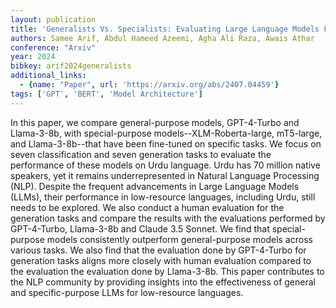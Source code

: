 ```yaml
---
layout: publication
title: 'Generalists Vs. Specialists: Evaluating Large Language Models For Urdu'
authors: Samee Arif, Abdul Hameed Azeemi, Agha Ali Raza, Awais Athar
conference: "Arxiv"
year: 2024
bibkey: arif2024generalists
additional_links:
  - {name: "Paper", url: 'https://arxiv.org/abs/2407.04459'}
tags: ['GPT', 'BERT', 'Model Architecture']
---
```

In this paper, we compare general-purpose models, GPT-4-Turbo and Llama-3-8b,
with special-purpose models--XLM-Roberta-large, mT5-large, and Llama-3-8b--that
have been fine-tuned on specific tasks. We focus on seven classification and
seven generation tasks to evaluate the performance of these models on Urdu
language. Urdu has 70 million native speakers, yet it remains underrepresented
in Natural Language Processing (NLP). Despite the frequent advancements in
Large Language Models (LLMs), their performance in low-resource languages,
including Urdu, still needs to be explored. We also conduct a human evaluation
for the generation tasks and compare the results with the evaluations performed
by GPT-4-Turbo, Llama-3-8b and Claude 3.5 Sonnet. We find that special-purpose
models consistently outperform general-purpose models across various tasks. We
also find that the evaluation done by GPT-4-Turbo for generation tasks aligns
more closely with human evaluation compared to the evaluation the evaluation
done by Llama-3-8b. This paper contributes to the NLP community by providing
insights into the effectiveness of general and specific-purpose LLMs for
low-resource languages.

